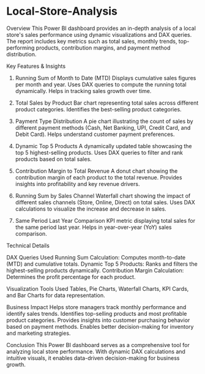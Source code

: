 # Local-Store-Analysis

Overview
This Power BI dashboard provides an in-depth analysis of a local store's sales performance using dynamic visualizations and DAX queries. The report includes key metrics such as total sales, monthly trends, top-performing products, contribution margins, and payment method distribution.

Key Features & Insights
1. Running Sum of Month to Date (MTD)
Displays cumulative sales figures per month and year.
Uses DAX queries to compute the running total dynamically.
Helps in tracking sales growth over time.

2. Total Sales by Product
Bar chart representing total sales across different product categories.
Identifies the best-selling product categories.

3. Payment Type Distribution
A pie chart illustrating the count of sales by different payment methods (Cash, Net Banking, UPI, Credit Card, and Debit Card).
Helps understand customer payment preferences.

4. Dynamic Top 5 Products
A dynamically updated table showcasing the top 5 highest-selling products.
Uses DAX queries to filter and rank products based on total sales.

5. Contribution Margin to Total Revenue
A donut chart showing the contribution margin of each product to the total revenue.
Provides insights into profitability and key revenue drivers.

6. Running Sum by Sales Channel
Waterfall chart showing the impact of different sales channels (Store, Online, Direct) on total sales.
Uses DAX calculations to visualize the increase and decrease in sales.
7. Same Period Last Year Comparison
KPI metric displaying total sales for the same period last year.
Helps in year-over-year (YoY) sales comparison.

Technical Details

DAX Queries Used
Running Sum Calculation: Computes month-to-date (MTD) and cumulative totals.
Dynamic Top 5 Products: Ranks and filters the highest-selling products dynamically.
Contribution Margin Calculation: Determines the profit percentage for each product.

Visualization Tools Used
Tables, Pie Charts, Waterfall Charts, KPI Cards, and Bar Charts for data representation.

Business Impact
Helps store managers track monthly performance and identify sales trends.
Identifies top-selling products and most profitable product categories.
Provides insights into customer purchasing behavior based on payment methods.
Enables better decision-making for inventory and marketing strategies.

Conclusion
This Power BI dashboard serves as a comprehensive tool for analyzing local store performance. With dynamic DAX calculations and intuitive visuals, it enables data-driven decision-making for business growth.
